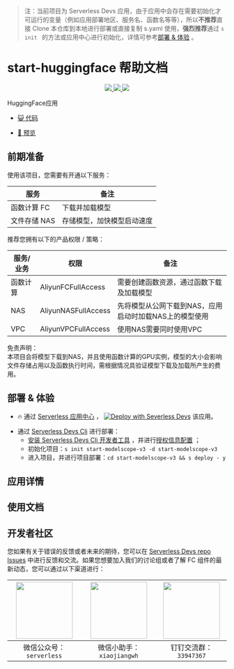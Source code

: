 
> 注：当前项目为 Serverless Devs 应用，由于应用中会存在需要初始化才可运行的变量（例如应用部署地区、服务名、函数名等等），所以**不推荐**直接 Clone 本仓库到本地进行部署或直接复制 s.yaml 使用，**强烈推荐**通过 `s init ` 的方法或应用中心进行初始化，详情可参考[部署 & 体验](#部署--体验) 。

# start-huggingface 帮助文档
<p align="center" class="flex justify-center">
    <a href="https://www.serverless-devs.com" class="ml-1">
    <img src="http://editor.devsapp.cn/icon?package=start-modelscope-v3&type=packageType">
  </a>
  <a href="http://www.devsapp.cn/details.html?name=start-modelscope-v3" class="ml-1">
    <img src="http://editor.devsapp.cn/icon?package=start-modelscope-v3&type=packageVersion">
  </a>
  <a href="http://www.devsapp.cn/details.html?name=start-modelscope-v3" class="ml-1">
    <img src="http://editor.devsapp.cn/icon?package=start-modelscope-v3&type=packageDownload">
  </a>
</p>

<description>

HuggingFace应用

</description>

<codeUrl>

- [:smiley_cat: 代码](https://github.com/devsapp/start-huggingface/tree/main)

</codeUrl>
<preview>

- [:eyes: 预览](https://github.com/devsapp/start-huggingface/tree/main)

</preview>


## 前期准备

使用该项目，您需要有开通以下服务：

<service>

| 服务 |  备注  |
| --- |  --- |
| 函数计算 FC |  下载并加载模型 |
| 文件存储 NAS |  存储模型，加快模型启动速度 |

</service>

推荐您拥有以下的产品权限 / 策略：
<auth>



| 服务/业务 |  权限 |  备注  |
| --- |  --- |   --- |
| 函数计算 | AliyunFCFullAccess |  需要创建函数资源，通过函数下载及加载模型 |
| NAS | AliyunNASFullAccess |  先将模型从公网下载到NAS，应用启动时加载NAS上的模型使用 |
| VPC | AliyunVPCFullAccess |  使用NAS需要同时使用VPC |

</auth>

<remark>



</remark>

<disclaimers>

免责声明：   
本项目会将模型下载到NAS，并且使用函数计算的GPU实例，模型的大小会影响文件存储占用以及函数执行时间，需根据情况具验证模型下载及加载所产生的费用。

</disclaimers>

## 部署 & 体验

<appcenter>
   
- :fire: 通过 [Serverless 应用中心](https://fcnext.console.aliyun.com/applications/create?template=start-modelscope-v3) ，
  [![Deploy with Severless Devs](https://img.alicdn.com/imgextra/i1/O1CN01w5RFbX1v45s8TIXPz_!!6000000006118-55-tps-95-28.svg)](https://fcnext.console.aliyun.com/applications/create?template=start-modelscope-v3) 该应用。
   
</appcenter>
<deploy>
    
- 通过 [Serverless Devs Cli](https://www.serverless-devs.com/serverless-devs/install) 进行部署：
  - [安装 Serverless Devs Cli 开发者工具](https://www.serverless-devs.com/serverless-devs/install) ，并进行[授权信息配置](https://docs.serverless-devs.com/fc/config) ；
  - 初始化项目：`s init start-modelscope-v3 -d start-modelscope-v3 `
  - 进入项目，并进行项目部署：`cd start-modelscope-v3 && s deploy - y`
   
</deploy>

## 应用详情

<appdetail id="flushContent">
</appdetail>

## 使用文档

<usedetail id="flushContent">
</usedetail>


<devgroup>


## 开发者社区

您如果有关于错误的反馈或者未来的期待，您可以在 [Serverless Devs repo Issues](https://github.com/serverless-devs/serverless-devs/issues) 中进行反馈和交流。如果您想要加入我们的讨论组或者了解 FC 组件的最新动态，您可以通过以下渠道进行：

<p align="center">  

| <img src="https://serverless-article-picture.oss-cn-hangzhou.aliyuncs.com/1635407298906_20211028074819117230.png" width="130px" > | <img src="https://serverless-article-picture.oss-cn-hangzhou.aliyuncs.com/1635407044136_20211028074404326599.png" width="130px" > | <img src="https://serverless-article-picture.oss-cn-hangzhou.aliyuncs.com/1635407252200_20211028074732517533.png" width="130px" > |
| --------------------------------------------------------------------------------------------------------------------------------- | --------------------------------------------------------------------------------------------------------------------------------- | --------------------------------------------------------------------------------------------------------------------------------- |
| <center>微信公众号：`serverless`</center>                                                                                         | <center>微信小助手：`xiaojiangwh`</center>                                                                                        | <center>钉钉交流群：`33947367`</center>                                                                                           |
</p>
</devgroup>
